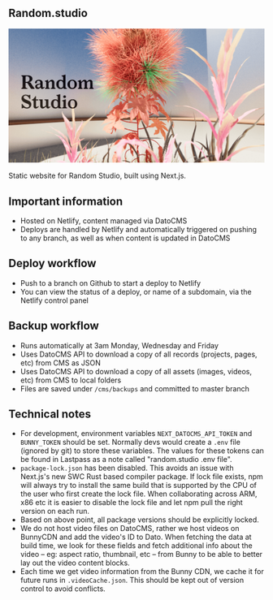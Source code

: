 ## Random.studio

[![The Random Studio logo](https://github.com/RandomStudio/random-studio/blob/master/public/og-image.png?raw=true)](https://random.studio/)

Static website for Random Studio, built using Next.js.

## Important information

- Hosted on Netlify, content managed via DatoCMS
- Deploys are handled by Netlify and automatically triggered on pushing to any branch, as well as when content is updated in DatoCMS

## Deploy workflow
- Push to a branch on Github to start a deploy to Netlify
- You can view the status of a deploy, or name of a subdomain, via the Netlify control panel

## Backup workflow
- Runs automatically at 3am Monday, Wednesday and Friday
- Uses DatoCMS API to download a copy of all records (projects, pages, etc) from CMS as JSON
- Uses DatoCMS API to download a copy of all assets (images, videos, etc) from CMS to local folders
- Files are saved under `/cms/backups` and committed to master branch

## Technical notes
- For development, environment variables `NEXT_DATOCMS_API_TOKEN` and `BUNNY_TOKEN` should be set. Normally devs would create a `.env` file (ignored by git) to store these variables. The values for these tokens can be found in Lastpass as a note called "random.studio .env file".
-  `package-lock.json` has been disabled. This avoids an issue with Next.js's new SWC Rust based compiler package. If lock file exists, npm will always try to install the same build that is supported by the CPU of the user who first create the lock file. When collaborating across ARM, x86 etc it is easier to disable the lock file and let npm pull the right version on each run.
-  Based on above point, all package versions should be explicitly locked.
-  We do not host video files on DatoCMS, rather we host videos on BunnyCDN and add the video's ID to Dato. When fetching the data at build time, we look for these fields and fetch additional info about the video – eg: aspect ratio, thumbnail, etc – from Bunny to be able to better lay out the video content blocks.
-  Each time we get video information from the Bunny CDN, we cache it for future runs in `.videoCache.json`. This should be kept out of version control to avoid conflicts.
